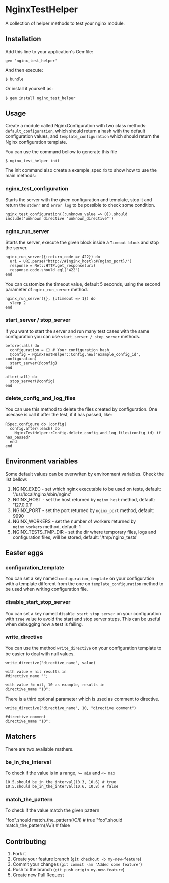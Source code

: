 # NginxTestHelper

A collection of helper methods to test your nginx module.

## Installation

Add this line to your application's Gemfile:

    gem 'nginx_test_helper'

And then execute:

    $ bundle

Or install it yourself as:

    $ gem install nginx_test_helper

## Usage

Create a module called NginxConfiguration with two class methods:
`default_configuration`, which should return a hash with the default configuration values, and `template_configuration` which should return the Nginx configuration template.

You can use the command bellow to generate this file

    $ nginx_test_helper init

The init command also create a example_spec.rb to show how to use the main methods:

### nginx_test_configuration

Starts the server with the given configuration and template, stop it and return the `stderr` and `error log` to be possible to check some condition.

    nginx_test_configuration({:unknown_value => 0}).should include('unknown directive "unknown_directive"')

### nginx_run_server

Starts the server, execute the given block inside a `Timeout block` and stop the server.

    nginx_run_server({:return_code => 422}) do
      uri = URI.parse("http://#{nginx_host}:#{nginx_port}/")
      response = Net::HTTP.get_response(uri)
      response.code.should eql("422")
    end

You can customize the timeout value, default 5 seconds, using the second parameter of `nginx_run_server` method.

    nginx_run_server({}, {:timeout => 1}) do
      sleep 2
    end

### start_server / stop_server

If you want to start the server and run many test cases with the same configuration you can use `start_server / stop_server` methods.

    before(:all) do
      configuration = {} # Your configuration hash
      @config = NginxTestHelper::Config.new("example_config_id", configuration)
      start_server(@config)
    end

    after(:all) do
      stop_server(@config)
    end

### delete_config_and_log_files

You can use this method to delete the files created by configuration.
One usecase is call it after the test, if it has passed, like:

	RSpec.configure do |config|
	  config.after(:each) do
	    NginxTestHelper::Config.delete_config_and_log_files(config_id) if has_passed?
	  end
	end

## Environment variables

Some default values can be overwriten by environment variables.
Check the list bellow:

1. NGINX_EXEC - set which nginx executable to be used on tests, default: '/usr/local/nginx/sbin/nginx'
2. NGINX_HOST - set the host returned by `nginx_host` method, default: '127.0.0.1'
3. NGINX_PORT - set the port returned by `nginx_port` method, default: 9990
4. NGINX_WORKERS - set the number of workers returned by `nginx_workers` method, default: 1
5. NGINX_TESTS_TMP_DIR - set the dir where temporary files, logs and configuration files, will be stored, default: '/tmp/nginx_tests'

## Easter eggs

### configuration_template

You can set a key named `configuration_template` on your configuration with a template different from the one on `template_configuration` method to be used when writing configuration file.

### disable_start_stop_server

You can set a key named `disable_start_stop_server` on your configuration with `true` value to avoid the start and stop server steps. This can be useful when debugging how a test is failing.

### write_directive

You can use the method `write_directive` on your configuration template to be easier to deal with null values.

    write_directive("directive_name", value)

    with value = nil results in
    #directive_name "";

    with value != nil, 10 as example, results in
    directive_name "10";

There is a third optional parameter which is used as comment to directive.

    write_directive("directive_name", 10, "directive comment")

    #directive comment
    directive_name "10";

## Matchers

There are two available mathers.

### be_in_the_interval

To check if the value is in a range, `>= min` and `<= max`

    10.5.should be_in_the_interval(10.3, 10.6) # true
    10.5.should be_in_the_interval(10.6, 10.8) # false

### match_the_pattern

To check if the value match the given pattern

   "foo".should match_the_pattern(/O/i) # true
   "foo".should match_the_pattern(/A/i) # false

## Contributing

1. Fork it
2. Create your feature branch (`git checkout -b my-new-feature`)
3. Commit your changes (`git commit -am 'Added some feature'`)
4. Push to the branch (`git push origin my-new-feature`)
5. Create new Pull Request
